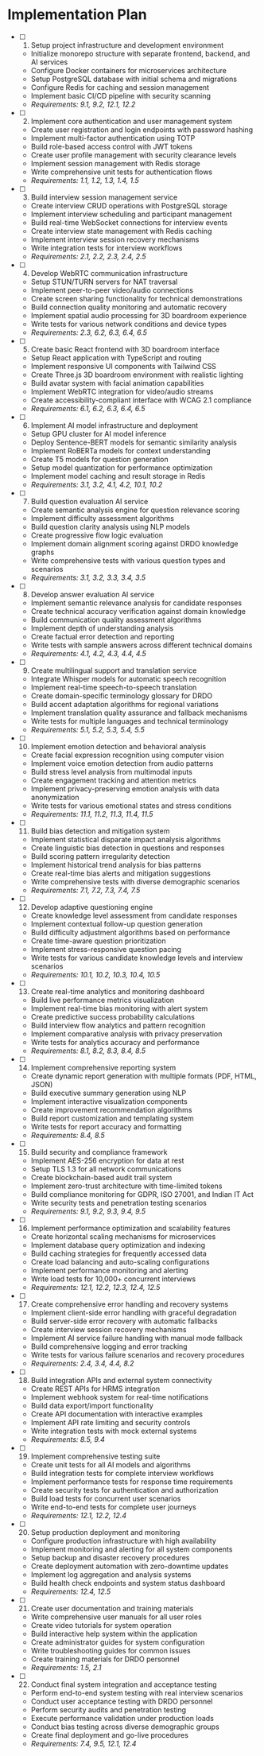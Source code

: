 # Implementation Plan

- [ ] 1. Setup project infrastructure and development environment
  - Initialize monorepo structure with separate frontend, backend, and AI services
  - Configure Docker containers for microservices architecture
  - Setup PostgreSQL database with initial schema and migrations
  - Configure Redis for caching and session management
  - Implement basic CI/CD pipeline with security scanning
  - _Requirements: 9.1, 9.2, 12.1, 12.2_

- [ ] 2. Implement core authentication and user management system
  - Create user registration and login endpoints with password hashing
  - Implement multi-factor authentication using TOTP
  - Build role-based access control with JWT tokens
  - Create user profile management with security clearance levels
  - Implement session management with Redis storage
  - Write comprehensive unit tests for authentication flows
  - _Requirements: 1.1, 1.2, 1.3, 1.4, 1.5_

- [ ] 3. Build interview session management service
  - Create interview CRUD operations with PostgreSQL storage
  - Implement interview scheduling and participant management
  - Build real-time WebSocket connections for interview events
  - Create interview state management with Redis caching
  - Implement interview session recovery mechanisms
  - Write integration tests for interview workflows
  - _Requirements: 2.1, 2.2, 2.3, 2.4, 2.5_

- [ ] 4. Develop WebRTC communication infrastructure
  - Setup STUN/TURN servers for NAT traversal
  - Implement peer-to-peer video/audio connections
  - Create screen sharing functionality for technical demonstrations
  - Build connection quality monitoring and automatic recovery
  - Implement spatial audio processing for 3D boardroom experience
  - Write tests for various network conditions and device types
  - _Requirements: 2.3, 6.2, 6.3, 6.4, 6.5_

- [ ] 5. Create basic React frontend with 3D boardroom interface
  - Setup React application with TypeScript and routing
  - Implement responsive UI components with Tailwind CSS
  - Create Three.js 3D boardroom environment with realistic lighting
  - Build avatar system with facial animation capabilities
  - Implement WebRTC integration for video/audio streams
  - Create accessibility-compliant interface with WCAG 2.1 compliance
  - _Requirements: 6.1, 6.2, 6.3, 6.4, 6.5_

- [ ] 6. Implement AI model infrastructure and deployment
  - Setup GPU cluster for AI model inference
  - Deploy Sentence-BERT models for semantic similarity analysis
  - Implement RoBERTa models for context understanding
  - Create T5 models for question generation
  - Setup model quantization for performance optimization
  - Implement model caching and result storage in Redis
  - _Requirements: 3.1, 3.2, 4.1, 4.2, 10.1, 10.2_

- [ ] 7. Build question evaluation AI service
  - Create semantic analysis engine for question relevance scoring
  - Implement difficulty assessment algorithms
  - Build question clarity analysis using NLP models
  - Create progressive flow logic evaluation
  - Implement domain alignment scoring against DRDO knowledge graphs
  - Write comprehensive tests with various question types and scenarios
  - _Requirements: 3.1, 3.2, 3.3, 3.4, 3.5_

- [ ] 8. Develop answer evaluation AI service
  - Implement semantic relevance analysis for candidate responses
  - Create technical accuracy verification against domain knowledge
  - Build communication quality assessment algorithms
  - Implement depth of understanding analysis
  - Create factual error detection and reporting
  - Write tests with sample answers across different technical domains
  - _Requirements: 4.1, 4.2, 4.3, 4.4, 4.5_

- [ ] 9. Create multilingual support and translation service
  - Integrate Whisper models for automatic speech recognition
  - Implement real-time speech-to-speech translation
  - Create domain-specific terminology glossary for DRDO
  - Build accent adaptation algorithms for regional variations
  - Implement translation quality assurance and fallback mechanisms
  - Write tests for multiple languages and technical terminology
  - _Requirements: 5.1, 5.2, 5.3, 5.4, 5.5_

- [ ] 10. Implement emotion detection and behavioral analysis
  - Create facial expression recognition using computer vision
  - Implement voice emotion detection from audio patterns
  - Build stress level analysis from multimodal inputs
  - Create engagement tracking and attention metrics
  - Implement privacy-preserving emotion analysis with data anonymization
  - Write tests for various emotional states and stress conditions
  - _Requirements: 11.1, 11.2, 11.3, 11.4, 11.5_

- [ ] 11. Build bias detection and mitigation system
  - Implement statistical disparate impact analysis algorithms
  - Create linguistic bias detection in questions and responses
  - Build scoring pattern irregularity detection
  - Implement historical trend analysis for bias patterns
  - Create real-time bias alerts and mitigation suggestions
  - Write comprehensive tests with diverse demographic scenarios
  - _Requirements: 7.1, 7.2, 7.3, 7.4, 7.5_

- [ ] 12. Develop adaptive questioning engine
  - Create knowledge level assessment from candidate responses
  - Implement contextual follow-up question generation
  - Build difficulty adjustment algorithms based on performance
  - Create time-aware question prioritization
  - Implement stress-responsive question pacing
  - Write tests for various candidate knowledge levels and interview scenarios
  - _Requirements: 10.1, 10.2, 10.3, 10.4, 10.5_

- [ ] 13. Create real-time analytics and monitoring dashboard
  - Build live performance metrics visualization
  - Implement real-time bias monitoring with alert system
  - Create predictive success probability calculations
  - Build interview flow analytics and pattern recognition
  - Implement comparative analysis with privacy preservation
  - Write tests for analytics accuracy and performance
  - _Requirements: 8.1, 8.2, 8.3, 8.4, 8.5_

- [ ] 14. Implement comprehensive reporting system
  - Create dynamic report generation with multiple formats (PDF, HTML, JSON)
  - Build executive summary generation using NLP
  - Implement interactive visualization components
  - Create improvement recommendation algorithms
  - Build report customization and templating system
  - Write tests for report accuracy and formatting
  - _Requirements: 8.4, 8.5_

- [ ] 15. Build security and compliance framework
  - Implement AES-256 encryption for data at rest
  - Setup TLS 1.3 for all network communications
  - Create blockchain-based audit trail system
  - Implement zero-trust architecture with time-limited tokens
  - Build compliance monitoring for GDPR, ISO 27001, and Indian IT Act
  - Write security tests and penetration testing scenarios
  - _Requirements: 9.1, 9.2, 9.3, 9.4, 9.5_

- [ ] 16. Implement performance optimization and scalability features
  - Create horizontal scaling mechanisms for microservices
  - Implement database query optimization and indexing
  - Build caching strategies for frequently accessed data
  - Create load balancing and auto-scaling configurations
  - Implement performance monitoring and alerting
  - Write load tests for 10,000+ concurrent interviews
  - _Requirements: 12.1, 12.2, 12.3, 12.4, 12.5_

- [ ] 17. Create comprehensive error handling and recovery systems
  - Implement client-side error handling with graceful degradation
  - Build server-side error recovery with automatic fallbacks
  - Create interview session recovery mechanisms
  - Implement AI service failure handling with manual mode fallback
  - Build comprehensive logging and error tracking
  - Write tests for various failure scenarios and recovery procedures
  - _Requirements: 2.4, 3.4, 4.4, 8.2_

- [ ] 18. Build integration APIs and external system connectivity
  - Create REST APIs for HRMS integration
  - Implement webhook system for real-time notifications
  - Build data export/import functionality
  - Create API documentation with interactive examples
  - Implement API rate limiting and security controls
  - Write integration tests with mock external systems
  - _Requirements: 8.5, 9.4_

- [ ] 19. Implement comprehensive testing suite
  - Create unit tests for all AI models and algorithms
  - Build integration tests for complete interview workflows
  - Implement performance tests for response time requirements
  - Create security tests for authentication and authorization
  - Build load tests for concurrent user scenarios
  - Write end-to-end tests for complete user journeys
  - _Requirements: 12.1, 12.2, 12.4_

- [ ] 20. Setup production deployment and monitoring
  - Configure production infrastructure with high availability
  - Implement monitoring and alerting for all system components
  - Setup backup and disaster recovery procedures
  - Create deployment automation with zero-downtime updates
  - Implement log aggregation and analysis systems
  - Build health check endpoints and system status dashboard
  - _Requirements: 12.4, 12.5_

- [ ] 21. Create user documentation and training materials
  - Write comprehensive user manuals for all user roles
  - Create video tutorials for system operation
  - Build interactive help system within the application
  - Create administrator guides for system configuration
  - Write troubleshooting guides for common issues
  - Create training materials for DRDO personnel
  - _Requirements: 1.5, 2.1_

- [ ] 22. Conduct final system integration and acceptance testing
  - Perform end-to-end system testing with real interview scenarios
  - Conduct user acceptance testing with DRDO personnel
  - Perform security audits and penetration testing
  - Execute performance validation under production loads
  - Conduct bias testing across diverse demographic groups
  - Create final deployment and go-live procedures
  - _Requirements: 7.4, 9.5, 12.1, 12.4_